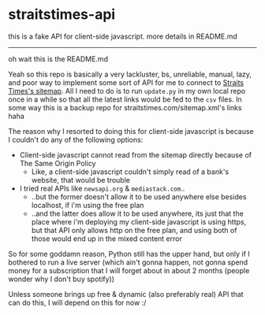# straitstimes-api
this is a fake API for client-side javascript. more details in README.md

---

oh wait this is the README.md

Yeah so this repo is basically a very lackluster, bs, unreliable, manual, lazy, and poor way to implement some sort of API for me to connect to [Straits Times's sitemap](https://straitstimes.com/sitemap.xml). All I need to do is to run `update.py` in my own local repo once in a while so that all the latest links would be fed to the `csv` files. In some way this is a backup repo for straitstimes.com/sitemap.xml's links haha

The reason why I resorted to doing this for client-side javascript is because I couldn't do any of the following options:
- Client-side javascript cannot read from the sitemap directly because of The Same Origin Policy 
	- Like, a client-side javascript couldn't simply read of a bank's website, that would be trouble
- I tried real APIs like `newsapi.org` & `mediastack.com`.. 
	- ..but the former doesn't allow it to be used anywhere else besides localhost, if i'm using the free plan
	- ..and the latter does allow it to be used anywhere, its just that the place where i'm deploying my client-side javascript is using https, but that API only allows http on the free plan, and using both of those would end up in the mixed content error

So for some goddamn reason, Python still has the upper hand, but only if I bothered to run a live server (which ain't gonna happen, not gonna spend money for a subscription that I will forget about in about 2 months (people wonder why I don't buy spotify))

Unless someone brings up free & dynamic (also preferably real) API that can do this, I will depend on this for now :/
